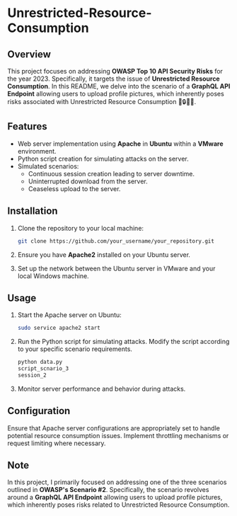 # Unrestricted-Resource-Consumption

## Overview
This project focuses on addressing **OWASP Top 10 API Security Risks** for the year 2023. Specifically, it targets the issue of **Unrestricted Resource Consumption**. In this README, we delve into the scenario of a **GraphQL API Endpoint** allowing users to upload profile pictures, which inherently poses risks associated with Unrestricted Resource Consumption 🚀🔒👨‍💻.


## Features
- Web server implementation using **Apache** in **Ubuntu** within a **VMware** environment.
- Python script creation for simulating attacks on the server.
- Simulated scenarios:
  - Continuous session creation leading to server downtime.
  - Uninterrupted download from the server.
  - Ceaseless upload to the server.

## Installation
1. Clone the repository to your local machine:

    ```bash
    git clone https://github.com/your_username/your_repository.git
    ```

2. Ensure you have **Apache2** installed on your Ubuntu server.

3. Set up the network between the Ubuntu server in VMware and your local Windows machine.

## Usage
1. Start the Apache server on Ubuntu:

    ```bash
    sudo service apache2 start
    ```

2. Run the Python script for simulating attacks. Modify the script according to your specific scenario requirements.

    ```bash
    python data.py
    script_scnario_3
    session_2
    ```

3. Monitor server performance and behavior during attacks.

## Configuration
Ensure that Apache server configurations are appropriately set to handle potential resource consumption issues. Implement throttling mechanisms or request limiting where necessary.


## Note
In this project, I primarily focused on addressing one of the three scenarios outlined in **OWASP's Scenario #2**. Specifically, the scenario revolves around a **GraphQL API Endpoint** allowing users to upload profile pictures, which inherently poses risks related to Unrestricted Resource Consumption.

